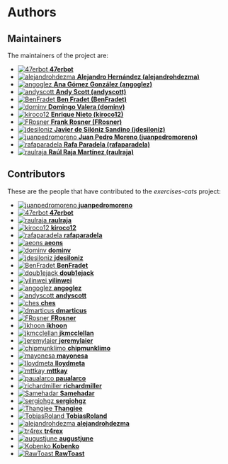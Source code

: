 [comment]: <> (Don't edit this file!)
[comment]: <> (It is automatically updated after every release of https://github.com/47degrees/.github)
[comment]: <> (If you want to suggest a change, please open a PR or issue in that repository)

# Authors

## Maintainers

The maintainers of the project are:

- [![47erbot](https://avatars1.githubusercontent.com/u/24799081?v=4&s=20) **47erbot**](https://github.com/47erbot)
- [![alejandrohdezma](https://avatars0.githubusercontent.com/u/9027541?v=4&s=20) **Alejandro Hernández (alejandrohdezma)**](https://github.com/alejandrohdezma)
- [![angoglez](https://avatars0.githubusercontent.com/u/10107285?v=4&s=20) **Ana Gómez González (angoglez)**](https://github.com/angoglez)
- [![andyscott](https://avatars3.githubusercontent.com/u/310363?v=4&s=20) **Andy Scott (andyscott)**](https://github.com/andyscott)
- [![BenFradet](https://avatars2.githubusercontent.com/u/1737211?v=4&s=20) **Ben Fradet (BenFradet)**](https://github.com/BenFradet)
- [![dominv](https://avatars1.githubusercontent.com/u/3943031?v=4&s=20) **Domingo Valera (dominv)**](https://github.com/dominv)
- [![kiroco12](https://avatars1.githubusercontent.com/u/48894338?v=4&s=20) **Enrique Nieto (kiroco12)**](https://github.com/kiroco12)
- [![FRosner](https://avatars2.githubusercontent.com/u/3427394?v=4&s=20) **Frank Rosner (FRosner)**](https://github.com/FRosner)
- [![jdesiloniz](https://avatars2.githubusercontent.com/u/2835739?v=4&s=20) **Javier de Silóniz Sandino (jdesiloniz)**](https://github.com/jdesiloniz)
- [![juanpedromoreno](https://avatars2.githubusercontent.com/u/4879373?v=4&s=20) **Juan Pedro Moreno (juanpedromoreno)**](https://github.com/juanpedromoreno)
- [![rafaparadela](https://avatars3.githubusercontent.com/u/315070?v=4&s=20) **Rafa Paradela (rafaparadela)**](https://github.com/rafaparadela)
- [![raulraja](https://avatars3.githubusercontent.com/u/456796?v=4&s=20) **Raúl Raja Martínez (raulraja)**](https://github.com/raulraja)

## Contributors

These are the people that have contributed to the _exercises-cats_ project:

- [![juanpedromoreno](https://avatars2.githubusercontent.com/u/4879373?v=4&s=20) **juanpedromoreno**](https://github.com/juanpedromoreno)
- [![47erbot](https://avatars1.githubusercontent.com/u/24799081?v=4&s=20) **47erbot**](https://github.com/47erbot)
- [![raulraja](https://avatars3.githubusercontent.com/u/456796?v=4&s=20) **raulraja**](https://github.com/raulraja)
- [![kiroco12](https://avatars1.githubusercontent.com/u/48894338?v=4&s=20) **kiroco12**](https://github.com/kiroco12)
- [![rafaparadela](https://avatars3.githubusercontent.com/u/315070?v=4&s=20) **rafaparadela**](https://github.com/rafaparadela)
- [![aeons](https://avatars2.githubusercontent.com/u/1432894?v=4&s=20) **aeons**](https://github.com/aeons)
- [![dominv](https://avatars1.githubusercontent.com/u/3943031?v=4&s=20) **dominv**](https://github.com/dominv)
- [![jdesiloniz](https://avatars2.githubusercontent.com/u/2835739?v=4&s=20) **jdesiloniz**](https://github.com/jdesiloniz)
- [![BenFradet](https://avatars2.githubusercontent.com/u/1737211?v=4&s=20) **BenFradet**](https://github.com/BenFradet)
- [![doub1ejack](https://avatars2.githubusercontent.com/u/1809882?v=4&s=20) **doub1ejack**](https://github.com/doub1ejack)
- [![yilinwei](https://avatars0.githubusercontent.com/u/8933128?v=4&s=20) **yilinwei**](https://github.com/yilinwei)
- [![angoglez](https://avatars0.githubusercontent.com/u/10107285?v=4&s=20) **angoglez**](https://github.com/angoglez)
- [![andyscott](https://avatars3.githubusercontent.com/u/310363?v=4&s=20) **andyscott**](https://github.com/andyscott)
- [![ches](https://avatars3.githubusercontent.com/u/13277?v=4&s=20) **ches**](https://github.com/ches)
- [![dmarticus](https://avatars2.githubusercontent.com/u/4853149?v=4&s=20) **dmarticus**](https://github.com/dmarticus)
- [![FRosner](https://avatars2.githubusercontent.com/u/3427394?v=4&s=20) **FRosner**](https://github.com/FRosner)
- [![ikhoon](https://avatars1.githubusercontent.com/u/1866157?v=4&s=20) **ikhoon**](https://github.com/ikhoon)
- [![jkmcclellan](https://avatars3.githubusercontent.com/u/52432856?v=4&s=20) **jkmcclellan**](https://github.com/jkmcclellan)
- [![jeremylaier](https://avatars1.githubusercontent.com/u/50848217?v=4&s=20) **jeremylaier**](https://github.com/jeremylaier)
- [![chipmunklimo](https://avatars3.githubusercontent.com/u/4879096?v=4&s=20) **chipmunklimo**](https://github.com/chipmunklimo)
- [![mayonesa](https://avatars3.githubusercontent.com/u/56529?v=4&s=20) **mayonesa**](https://github.com/mayonesa)
- [![lloydmeta](https://avatars3.githubusercontent.com/u/914805?v=4&s=20) **lloydmeta**](https://github.com/lloydmeta)
- [![mttkay](https://avatars3.githubusercontent.com/u/102802?v=4&s=20) **mttkay**](https://github.com/mttkay)
- [![paualarco](https://avatars0.githubusercontent.com/u/33580722?v=4&s=20) **paualarco**](https://github.com/paualarco)
- [![richardmiller](https://avatars1.githubusercontent.com/u/783827?v=4&s=20) **richardmiller**](https://github.com/richardmiller)
- [![Samehadar](https://avatars2.githubusercontent.com/u/15636676?v=4&s=20) **Samehadar**](https://github.com/Samehadar)
- [![sergiohgz](https://avatars3.githubusercontent.com/u/14012309?v=4&s=20) **sergiohgz**](https://github.com/sergiohgz)
- [![Thangiee](https://avatars2.githubusercontent.com/u/4734933?v=4&s=20) **Thangiee**](https://github.com/Thangiee)
- [![TobiasRoland](https://avatars2.githubusercontent.com/u/5878818?v=4&s=20) **TobiasRoland**](https://github.com/TobiasRoland)
- [![alejandrohdezma](https://avatars0.githubusercontent.com/u/9027541?v=4&s=20) **alejandrohdezma**](https://github.com/alejandrohdezma)
- [![tr4rex](https://avatars1.githubusercontent.com/u/13753704?v=4&s=20) **tr4rex**](https://github.com/tr4rex)
- [![augustjune](https://avatars0.githubusercontent.com/u/29662354?v=4&s=20) **augustjune**](https://github.com/augustjune)
- [![Kobenko](https://avatars0.githubusercontent.com/u/21039161?v=4&s=20) **Kobenko**](https://github.com/Kobenko)
- [![RawToast](https://avatars2.githubusercontent.com/u/8013000?v=4&s=20) **RawToast**](https://github.com/RawToast)